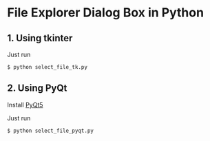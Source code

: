# File Explorer Dialog Box in Python

## 1. Using tkinter

Just run

```
$ python select_file_tk.py
```

## 2. Using PyQt

Install [PyQt5](https://pypi.org/project/PyQt5/)


Just run

```
$ python select_file_pyqt.py
```